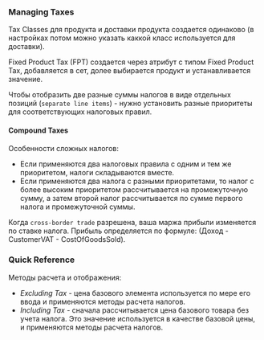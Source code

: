 ### Managing Taxes

Tax Classes для продукта и доставки продукта создается одинаково (в настройках потом можно указать каккой класс
используется для доставки). 
 
Fixed Product Tax (FPT) создается через атрибут c типом Fixed Product Tax, добавляется в сет, долее выбирается продукт 
и устанавливается значение.
 
Чтобы отобразить две разные суммы налогов в виде отдельных позиций (`separate line items`) - нужно установить 
разные приоритеты для соответствующих налоговых правил. 
 
#### Compound Taxes
 
Особенности сложных налогов:
* Если применяются два налоговых правила с одним и тем же приоритетом, налоги складываются вместе.
* Если применяются два налога с разными приоритетами, то налог с более высоким приоритетом рассчитывается на 
промежуточную сумму, а затем второй налог рассчитывается по сумме первого налога и промежуточной суммы.
 
 
Когда `cross-border trade` разрешена, ваша маржа прибыли изменяется по ставке налога. 
Прибыль определяется по формуле: (Доход - CustomerVAT - CostOfGoodsSold).

### Quick Reference

Методы расчета и отображения:
* _Excluding Tax_ - цена базового элемента используется по мере его ввода и применяются методы расчета налогов.
* _Including Tax_ - сначала рассчитывается цена базового товара без учета налога. Это значение используется в качестве базовой цены, и применяются методы расчета налогов.